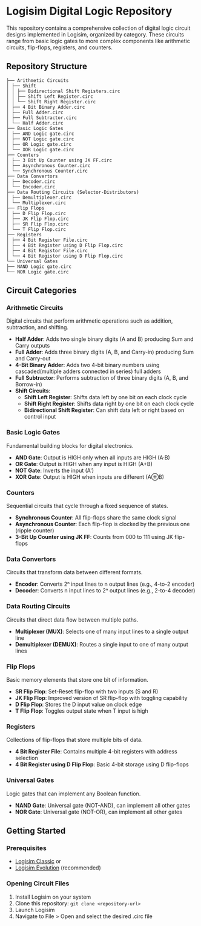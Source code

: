 # Logisim Digital Logic Repository

This repository contains a comprehensive collection of digital logic circuit designs implemented in Logisim, organized by category. These circuits range from basic logic gates to more complex components like arithmetic circuits, flip-flops, registers, and counters.

## Repository Structure
```
├── Arithmetic Circuits
│ ├── Shift
│ │ ├── Bidirectional Shift Registers.circ
│ │ ├── Shift Left Register.circ
│ │ └── Shift Right Register.circ
│ ├── 4 Bit Binary Adder.circ
│ ├── Full Adder.circ
│ ├── Full Subtractor.circ
│ └── Half Adder.circ
├── Basic Logic Gates
│ ├── AND Logic gate.circ
│ ├── NOT Logic gate.circ
│ ├── OR Logic gate.circ
│ └── XOR Logic gate.circ
├── Counters
│ ├── 3 Bit Up Counter using JK FF.circ
│ ├── Asynchronous Counter.circ
│ └── Synchronous Counter.circ
├── Data Convertors
│ ├── Decoder.circ
│ └── Encoder.circ
├── Data Routing Circuits (Selector-Distributors)
│ ├── Demultiplexer.circ
│ └── Multiplexer.circ
├── Flip Flops
│ ├── D Flip Flop.circ
│ ├── JK Flip Flop.circ
│ ├── SR Flip Flop.circ
│ └── T Flip Flop.circ
├── Registers
│ ├── 4 Bit Register File.circ
│ ├── 4 Bit Register using D Flip Flop.circ
│ ├── 4 Bit Registor File.circ
│ └── 4 Bit Registor using D Flip Flop.circ
└── Universal Gates
├── NAND Logic gate.circ
└── NOR Logic gate.circ
```

## Circuit Categories

### Arithmetic Circuits
Digital circuits that perform arithmetic operations such as addition, subtraction, and shifting.

- **Half Adder**: Adds two single binary digits (A and B) producing Sum and Carry outputs
- **Full Adder**: Adds three binary digits (A, B, and Carry-in) producing Sum and Carry-out
- **4-Bit Binary Adder**: Adds two 4-bit binary numbers using cascaded(multiple adders connected in series) full adders
- **Full Subtractor**: Performs subtraction of three binary digits (A, B, and Borrow-in)
- **Shift Circuits**:
  - **Shift Left Register**: Shifts data left by one bit on each clock cycle
  - **Shift Right Register**: Shifts data right by one bit on each clock cycle
  - **Bidirectional Shift Register**: Can shift data left or right based on control input

### Basic Logic Gates
Fundamental building blocks for digital electronics.

- **AND Gate**: Output is HIGH only when all inputs are HIGH (A·B)
- **OR Gate**: Output is HIGH when any input is HIGH (A+B)
- **NOT Gate**: Inverts the input (A')
- **XOR Gate**: Output is HIGH when inputs are different (A⊕B)

### Counters
Sequential circuits that cycle through a fixed sequence of states.

- **Synchronous Counter**: All flip-flops share the same clock signal
- **Asynchronous Counter**: Each flip-flop is clocked by the previous one (ripple counter)
- **3-Bit Up Counter using JK FF**: Counts from 000 to 111 using JK flip-flops

### Data Convertors
Circuits that transform data between different formats.

- **Encoder**: Converts 2ⁿ input lines to n output lines (e.g., 4-to-2 encoder)
- **Decoder**: Converts n input lines to 2ⁿ output lines (e.g., 2-to-4 decoder)

### Data Routing Circuits
Circuits that direct data flow between multiple paths.

- **Multiplexer (MUX)**: Selects one of many input lines to a single output line
- **Demultiplexer (DEMUX)**: Routes a single input to one of many output lines

### Flip Flops
Basic memory elements that store one bit of information.

- **SR Flip Flop**: Set-Reset flip-flop with two inputs (S and R)
- **JK Flip Flop**: Improved version of SR flip-flop with toggling capability
- **D Flip Flop**: Stores the D input value on clock edge
- **T Flip Flop**: Toggles output state when T input is high

### Registers
Collections of flip-flops that store multiple bits of data.

- **4 Bit Register File**: Contains multiple 4-bit registers with address selection
- **4 Bit Register using D Flip Flop**: Basic 4-bit storage using D flip-flops
  
### Universal Gates
Logic gates that can implement any Boolean function.

- **NAND Gate**: Universal gate (NOT-AND), can implement all other gates
- **NOR Gate**: Universal gate (NOT-OR), can implement all other gates

## Getting Started

### Prerequisites
- [Logisim Classic](http://www.cburch.com/logisim/) or 
- [Logisim Evolution](https://github.com/logisim-evolution/logisim-evolution) (recommended)

### Opening Circuit Files
1. Install Logisim on your system
2. Clone this repository: `git clone <repository-url>`
3. Launch Logisim
4. Navigate to File > Open and select the desired .circ file


